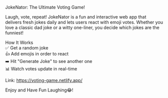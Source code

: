 JokeNator: The Ultimate Voting Game!

Laugh, vote, repeat! JokeNator is a fun and interactive web app that delivers fresh jokes daily and lets users react with emoji votes. Whether you love a classic dad joke or a witty one-liner, you decide which jokes are the funniest!

How It Works <br>
✅ Get a random joke <br>
👍 Add emojis in order to react <br>
➡️ Hit "Generate Joke" to see another one <br>
📊 Watch votes update in real-time <br>

Link: https://voting-game.netlify.app/

Enjoy and Have Fun Laughing😂!
